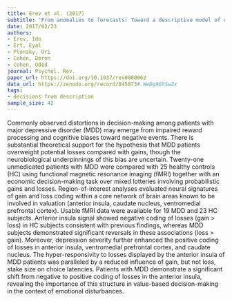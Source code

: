 ```yaml
---
title: Erev et al. (2017)
subtitle: 'From anomalies to forecasts: Toward a descriptive model of decisions under risk, under ambiguity, and from experience.'
date: 2017/02/23
authors:
- Erev, Ido
- Ert, Eyal
- Plonsky, Ori
- Cohen, Doron
- Cohen, Oded
journal: Psychol. Rev.
paper_url: https://doi.org/10.1037/rev0000062
data_url: https://zenodo.org/record/845873#.WeDg9GhSw2x
tags:
- decisions from description
sample_size: 42
---
```


Commonly observed distortions in decision-making among patients with major depressive disorder (MDD) may emerge from impaired reward processing and cognitive biases toward negative events. There is substantial theoretical support for the hypothesis that MDD patients overweight potential losses compared with gains, though the neurobiological underpinnings of this bias are uncertain. Twenty-one unmedicated patients with MDD were compared with 25 healthy controls (HC) using functional magnetic resonance imaging (fMRI) together with an economic decision-making task over mixed lotteries involving probabilistic gains and losses. Region-of-interest analyses evaluated neural signatures of gain and loss coding within a core network of brain areas known to be involved in valuation (anterior insula, caudate nucleus, ventromedial prefrontal cortex). Usable fMRI data were available for 19 MDD and 23 HC subjects. Anterior insula signal showed negative coding of losses (gain > loss) in HC subjects consistent with previous findings, whereas MDD subjects demonstrated significant reversals in these associations (loss > gain). Moreover, depression severity further enhanced the positive coding of losses in anterior insula, ventromedial prefrontal cortex, and caudate nucleus. The hyper-responsivity to losses displayed by the anterior insula of MDD patients was paralleled by a reduced influence of gain, but not loss, stake size on choice latencies. Patients with MDD demonstrate a significant shift from negative to positive coding of losses in the anterior insula, revealing the importance of this structure in value-based decision-making in the context of emotional disturbances.
